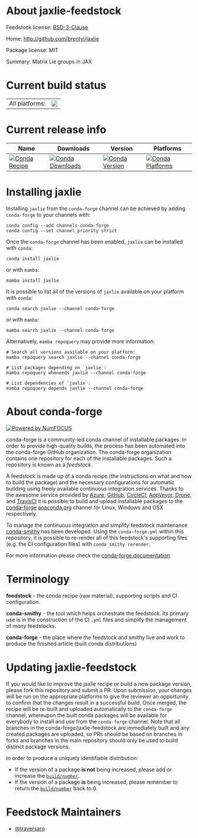 About jaxlie-feedstock
======================

Feedstock license: [BSD-3-Clause](https://github.com/conda-forge/jaxlie-feedstock/blob/main/LICENSE.txt)

Home: http://github.com/brentyi/jaxlie

Package license: MIT

Summary: Matrix Lie groups in JAX

Current build status
====================


<table><tr><td>All platforms:</td>
    <td>
      <a href="https://dev.azure.com/conda-forge/feedstock-builds/_build/latest?definitionId=19747&branchName=main">
        <img src="https://dev.azure.com/conda-forge/feedstock-builds/_apis/build/status/jaxlie-feedstock?branchName=main">
      </a>
    </td>
  </tr>
</table>

Current release info
====================

| Name | Downloads | Version | Platforms |
| --- | --- | --- | --- |
| [![Conda Recipe](https://img.shields.io/badge/recipe-jaxlie-green.svg)](https://anaconda.org/conda-forge/jaxlie) | [![Conda Downloads](https://img.shields.io/conda/dn/conda-forge/jaxlie.svg)](https://anaconda.org/conda-forge/jaxlie) | [![Conda Version](https://img.shields.io/conda/vn/conda-forge/jaxlie.svg)](https://anaconda.org/conda-forge/jaxlie) | [![Conda Platforms](https://img.shields.io/conda/pn/conda-forge/jaxlie.svg)](https://anaconda.org/conda-forge/jaxlie) |

Installing jaxlie
=================

Installing `jaxlie` from the `conda-forge` channel can be achieved by adding `conda-forge` to your channels with:

```
conda config --add channels conda-forge
conda config --set channel_priority strict
```

Once the `conda-forge` channel has been enabled, `jaxlie` can be installed with `conda`:

```
conda install jaxlie
```

or with `mamba`:

```
mamba install jaxlie
```

It is possible to list all of the versions of `jaxlie` available on your platform with `conda`:

```
conda search jaxlie --channel conda-forge
```

or with `mamba`:

```
mamba search jaxlie --channel conda-forge
```

Alternatively, `mamba repoquery` may provide more information:

```
# Search all versions available on your platform:
mamba repoquery search jaxlie --channel conda-forge

# List packages depending on `jaxlie`:
mamba repoquery whoneeds jaxlie --channel conda-forge

# List dependencies of `jaxlie`:
mamba repoquery depends jaxlie --channel conda-forge
```


About conda-forge
=================

[![Powered by
NumFOCUS](https://img.shields.io/badge/powered%20by-NumFOCUS-orange.svg?style=flat&colorA=E1523D&colorB=007D8A)](https://numfocus.org)

conda-forge is a community-led conda channel of installable packages.
In order to provide high-quality builds, the process has been automated into the
conda-forge GitHub organization. The conda-forge organization contains one repository
for each of the installable packages. Such a repository is known as a *feedstock*.

A feedstock is made up of a conda recipe (the instructions on what and how to build
the package) and the necessary configurations for automatic building using freely
available continuous integration services. Thanks to the awesome service provided by
[Azure](https://azure.microsoft.com/en-us/services/devops/), [GitHub](https://github.com/),
[CircleCI](https://circleci.com/), [AppVeyor](https://www.appveyor.com/),
[Drone](https://cloud.drone.io/welcome), and [TravisCI](https://travis-ci.com/)
it is possible to build and upload installable packages to the
[conda-forge](https://anaconda.org/conda-forge) [anaconda.org](https://anaconda.org/)
channel for Linux, Windows and OSX respectively.

To manage the continuous integration and simplify feedstock maintenance
[conda-smithy](https://github.com/conda-forge/conda-smithy) has been developed.
Using the ``conda-forge.yml`` within this repository, it is possible to re-render all of
this feedstock's supporting files (e.g. the CI configuration files) with ``conda smithy rerender``.

For more information please check the [conda-forge documentation](https://conda-forge.org/docs/).

Terminology
===========

**feedstock** - the conda recipe (raw material), supporting scripts and CI configuration.

**conda-smithy** - the tool which helps orchestrate the feedstock.
                   Its primary use is in the construction of the CI ``.yml`` files
                   and simplify the management of *many* feedstocks.

**conda-forge** - the place where the feedstock and smithy live and work to
                  produce the finished article (built conda distributions)


Updating jaxlie-feedstock
=========================

If you would like to improve the jaxlie recipe or build a new
package version, please fork this repository and submit a PR. Upon submission,
your changes will be run on the appropriate platforms to give the reviewer an
opportunity to confirm that the changes result in a successful build. Once
merged, the recipe will be re-built and uploaded automatically to the
`conda-forge` channel, whereupon the built conda packages will be available for
everybody to install and use from the `conda-forge` channel.
Note that all branches in the conda-forge/jaxlie-feedstock are
immediately built and any created packages are uploaded, so PRs should be based
on branches in forks and branches in the main repository should only be used to
build distinct package versions.

In order to produce a uniquely identifiable distribution:
 * If the version of a package **is not** being increased, please add or increase
   the [``build/number``](https://docs.conda.io/projects/conda-build/en/latest/resources/define-metadata.html#build-number-and-string).
 * If the version of a package **is** being increased, please remember to return
   the [``build/number``](https://docs.conda.io/projects/conda-build/en/latest/resources/define-metadata.html#build-number-and-string)
   back to 0.

Feedstock Maintainers
=====================

* [@traversaro](https://github.com/traversaro/)

